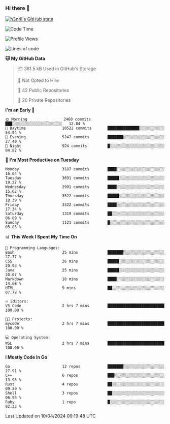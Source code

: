 ### Hi there 👋

[![h3n4l's GitHub stats](https://github-readme-stats.vercel.app/api?username=h3n4l&count_private=true&show_icons=true&theme=radical)](https://github.com/h3n4l/github-readme-stats)

<!--START_SECTION:waka-->
![Code Time](http://img.shields.io/badge/Code%20Time-1%2C858%20hrs%2012%20mins-blue)

![Profile Views](http://img.shields.io/badge/Profile%20Views-0-blue)

![Lines of code](https://img.shields.io/badge/From%20Hello%20World%20I%27ve%20Written-6.2%20million%20lines%20of%20code-blue)

**🐱 My GitHub Data** 

> 📦 381.5 kB Used in GitHub's Storage 
 > 
> 🚫 Not Opted to Hire
 > 
> 📜 42 Public Repositories 
 > 
> 🔑 26 Private Repositories 
 > 
**I'm an Early 🐤** 

```text
🌞 Morning                2460 commits        ███░░░░░░░░░░░░░░░░░░░░░░   12.84 % 
🌆 Daytime                10522 commits       ██████████████░░░░░░░░░░░   54.94 % 
🌃 Evening                5247 commits        ███████░░░░░░░░░░░░░░░░░░   27.40 % 
🌙 Night                  924 commits         █░░░░░░░░░░░░░░░░░░░░░░░░   04.82 % 
```
📅 **I'm Most Productive on Tuesday** 

```text
Monday                   3187 commits        ████░░░░░░░░░░░░░░░░░░░░░   16.64 % 
Tuesday                  3691 commits        █████░░░░░░░░░░░░░░░░░░░░   19.27 % 
Wednesday                2991 commits        ████░░░░░░░░░░░░░░░░░░░░░   15.62 % 
Thursday                 3522 commits        █████░░░░░░░░░░░░░░░░░░░░   18.39 % 
Friday                   3322 commits        ████░░░░░░░░░░░░░░░░░░░░░   17.34 % 
Saturday                 1319 commits        ██░░░░░░░░░░░░░░░░░░░░░░░   06.89 % 
Sunday                   1121 commits        █░░░░░░░░░░░░░░░░░░░░░░░░   05.85 % 
```


📊 **This Week I Spent My Time On** 

```text
💬 Programming Languages: 
Bash                     35 mins             ███████░░░░░░░░░░░░░░░░░░   27.77 % 
CSS                      26 mins             █████░░░░░░░░░░░░░░░░░░░░   20.93 % 
Java                     25 mins             █████░░░░░░░░░░░░░░░░░░░░   20.07 % 
Markdown                 18 mins             ████░░░░░░░░░░░░░░░░░░░░░   14.68 % 
HTML                     9 mins              ██░░░░░░░░░░░░░░░░░░░░░░░   07.78 % 

🔥 Editors: 
VS Code                  2 hrs 7 mins        █████████████████████████   100.00 % 

🐱‍💻 Projects: 
mycode                   2 hrs 7 mins        █████████████████████████   100.00 % 

💻 Operating System: 
WSL                      2 hrs 7 mins        █████████████████████████   100.00 % 
```

**I Mostly Code in Go** 

```text
Go                       12 repos            ███████░░░░░░░░░░░░░░░░░░   27.91 % 
C++                      6 repos             ███░░░░░░░░░░░░░░░░░░░░░░   13.95 % 
Rust                     4 repos             ██░░░░░░░░░░░░░░░░░░░░░░░   09.30 % 
Shell                    3 repos             ██░░░░░░░░░░░░░░░░░░░░░░░   06.98 % 
Ruby                     1 repo              █░░░░░░░░░░░░░░░░░░░░░░░░   02.33 % 
```




 Last Updated on 10/04/2024 09:19:48 UTC
<!--END_SECTION:waka-->

